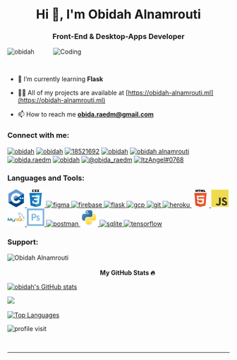 
<h1 align="center">Hi 👋, I'm Obidah Alnamrouti</h1>
<h3 align="center">Front-End & Desktop-Apps Developer </h3>
<img align="right" alt="Coding" width="400" src="https://wallpaperaccess.com/full/8077555.png"/>

<p align="left"> <img src="https://komarev.com/ghpvc/?username=obidah&label=Profile%20views&color=0e75b6&style=flat" alt="obidah" /> </p>

<p align="left"> <a href="https://twitter.com/" target="blank"><img src="https://img.shields.io/twitter/follow/?logo=twitter&style=for-the-badge" alt="" /></a> </p>

- 🌱 I’m currently learning **Flask**

- 👨‍💻 All of my projects are available at [https://obidah-alnamrouti.ml](https://obidah-alnamrouti.ml)

- 📫 How to reach me **obida.raedm@gmail.com**

<h3 align="left">Connect with me:</h3>
<p align="left">
<a href="https://codepen.io/obidah" target="blank"><img align="center" src="https://raw.githubusercontent.com/rahuldkjain/github-profile-readme-generator/master/src/images/icons/Social/codepen.svg" alt="obidah" height="30" width="40" /></a>
<a href="https://dev.to/obidah" target="blank"><img align="center" src="https://raw.githubusercontent.com/rahuldkjain/github-profile-readme-generator/master/src/images/icons/Social/devto.svg" alt="obidah" height="30" width="40" /></a>
<a href="https://stackoverflow.com/users/18521692" target="blank"><img align="center" src="https://raw.githubusercontent.com/rahuldkjain/github-profile-readme-generator/master/src/images/icons/Social/stack-overflow.svg" alt="18521692" height="30" width="40" /></a>
<a href="https://dribbble.com/obidah" target="blank"><img align="center" src="https://raw.githubusercontent.com/rahuldkjain/github-profile-readme-generator/master/src/images/icons/Social/dribbble.svg" alt="obidah" height="30" width="40" /></a>
<a href="https://www.hackerrank.com/obidah alnamrouti" target="blank"><img align="center" src="https://raw.githubusercontent.com/rahuldkjain/github-profile-readme-generator/master/src/images/icons/Social/hackerrank.svg" alt="obidah alnamrouti" height="30" width="40" /></a>
<a href="https://codeforces.com/profile/obida.raedm" target="blank"><img align="center" src="https://raw.githubusercontent.com/rahuldkjain/github-profile-readme-generator/master/src/images/icons/Social/codeforces.svg" alt="obida.raedm" height="30" width="40" /></a>
<a href="https://www.leetcode.com/obidah" target="blank"><img align="center" src="https://raw.githubusercontent.com/rahuldkjain/github-profile-readme-generator/master/src/images/icons/Social/leet-code.svg" alt="obidah" height="30" width="40" /></a>
<a href="https://www.hackerearth.com/@obida_raedm" target="blank"><img align="center" src="https://raw.githubusercontent.com/rahuldkjain/github-profile-readme-generator/master/src/images/icons/Social/hackerearth.svg" alt="@obida_raedm" height="30" width="40" /></a>
<a href="https://discord.gg/ItzAngel#0768" target="blank"><img align="center" src="https://raw.githubusercontent.com/rahuldkjain/github-profile-readme-generator/master/src/images/icons/Social/discord.svg" alt="ItzAngel#0768" height="30" width="40" /></a>
</p>

<h3 align="left">Languages and Tools:</h3>
<p align="left"> <a href="https://www.w3schools.com/cpp/" target="_blank" rel="noreferrer"> <img src="https://raw.githubusercontent.com/devicons/devicon/master/icons/cplusplus/cplusplus-original.svg" alt="cplusplus" width="40" height="40"/> </a> <a href="https://www.w3schools.com/css/" target="_blank" rel="noreferrer"> <img src="https://raw.githubusercontent.com/devicons/devicon/master/icons/css3/css3-original-wordmark.svg" alt="css3" width="40" height="40"/> </a> <a href="https://www.figma.com/" target="_blank" rel="noreferrer"> <img src="https://www.vectorlogo.zone/logos/figma/figma-icon.svg" alt="figma" width="40" height="40"/> </a> <a href="https://firebase.google.com/" target="_blank" rel="noreferrer"> <img src="https://www.vectorlogo.zone/logos/firebase/firebase-icon.svg" alt="firebase" width="40" height="40"/> </a> <a href="https://flask.palletsprojects.com/" target="_blank" rel="noreferrer"> <img src="https://www.vectorlogo.zone/logos/pocoo_flask/pocoo_flask-icon.svg" alt="flask" width="40" height="40"/> </a> <a href="https://cloud.google.com" target="_blank" rel="noreferrer"> <img src="https://www.vectorlogo.zone/logos/google_cloud/google_cloud-icon.svg" alt="gcp" width="40" height="40"/> </a> <a href="https://git-scm.com/" target="_blank" rel="noreferrer"> <img src="https://www.vectorlogo.zone/logos/git-scm/git-scm-icon.svg" alt="git" width="40" height="40"/> </a> <a href="https://heroku.com" target="_blank" rel="noreferrer"> <img src="https://www.vectorlogo.zone/logos/heroku/heroku-icon.svg" alt="heroku" width="40" height="40"/> </a> <a href="https://www.w3.org/html/" target="_blank" rel="noreferrer"> <img src="https://raw.githubusercontent.com/devicons/devicon/master/icons/html5/html5-original-wordmark.svg" alt="html5" width="40" height="40"/> </a> <a href="https://developer.mozilla.org/en-US/docs/Web/JavaScript" target="_blank" rel="noreferrer"> <img src="https://raw.githubusercontent.com/devicons/devicon/master/icons/javascript/javascript-original.svg" alt="javascript" width="40" height="40"/> </a> <a href="https://www.mysql.com/" target="_blank" rel="noreferrer"> <img src="https://raw.githubusercontent.com/devicons/devicon/master/icons/mysql/mysql-original-wordmark.svg" alt="mysql" width="40" height="40"/> </a> <a href="https://www.photoshop.com/en" target="_blank" rel="noreferrer"> <img src="https://raw.githubusercontent.com/devicons/devicon/master/icons/photoshop/photoshop-line.svg" alt="photoshop" width="40" height="40"/> </a> <a href="https://postman.com" target="_blank" rel="noreferrer"> <img src="https://www.vectorlogo.zone/logos/getpostman/getpostman-icon.svg" alt="postman" width="40" height="40"/> </a> <a href="https://www.python.org" target="_blank" rel="noreferrer"> <img src="https://raw.githubusercontent.com/devicons/devicon/master/icons/python/python-original.svg" alt="python" width="40" height="40"/> </a> <a href="https://www.sqlite.org/" target="_blank" rel="noreferrer"> <img src="https://www.vectorlogo.zone/logos/sqlite/sqlite-icon.svg" alt="sqlite" width="40" height="40"/> </a> <a href="https://www.tensorflow.org" target="_blank" rel="noreferrer"> <img src="https://www.vectorlogo.zone/logos/tensorflow/tensorflow-icon.svg" alt="tensorflow" width="40" height="40"/> </a> </p>

<h3 align="left">Support:</h3>
<p><a href="https://www.buymeacoffee.com/Obidah Alnamrouti"> <img align="left" src="https://cdn.buymeacoffee.com/buttons/v2/default-yellow.png" height="50" width="210" alt="Obidah Alnamrouti" /></a></p><br><br>
<b>My GitHub Stats 🔥</b>

<a href="http://www.github.com/obidah"><img src="https://github-readme-stats.vercel.app/api?username=obidah&show_icons=true&hide=&count_private=true&title_color=FFCACA&text_color=ffffff&icon_color=ef4444&bg_color=1c1917&hide_border=true&show_icons=true" alt="obidah's GitHub stats" /></a>

<a href="http://www.github.com/obidah"><img src="https://github-readme-streak-stats.herokuapp.com/?user=obidah&stroke=ffffff&background=1c1917&ring=ef4444&fire=ef4444&currStreakNum=ffffff&currStreakLabel=ef4444&sideNums=ffffff&sideLabels=ffffff&dates=ffffff&hide_border=true" /></a>


<a href="https://github.com/obidah" align="left"><img src="https://github-readme-stats.vercel.app/api/top-langs/?username=obidah&langs_count=10&title_color=ef4444&text_color=ffffff&icon_color=ef4444&bg_color=1c1917&hide_border=true&locale=en&custom_title=Top%20%Languages" alt="Top Languages" /></a>

![profile visit](https://komarev.com/ghpvc/?username=obidah) 


<br>
 
 
<hr>
